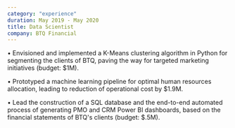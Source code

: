 ```yaml
---
category: "experience"
duration: May 2019 - May 2020
title: Data Scientist
company: BTQ Financial
---
```

• Envisioned and implemented a K-Means clustering algorithm in Python for segmenting the clients of BTQ, paving the way for targeted marketing initiatives (budget: $1M).

• Prototyped a machine learning pipeline for optimal human resources allocation, leading to reduction of operational cost by $1.9M.

• Lead the construction of a SQL database and the end-to-end automated process of generating PMO and CRM Power BI dashboards, based on the financial statements of BTQ's clients (budget: $.5M).
